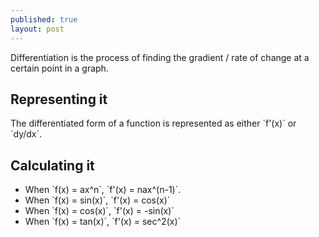 ```yaml
---
published: true
layout: post
---
```




Differentiation is the process of finding the gradient / rate of change at a certain point in a graph.

## Representing it

The differentiated form of a function is represented as either \`f'(x)\` or \`dy/dx\`.

## Calculating it

+ When \`f(x) = ax^n\`, \`f'(x) = nax^(n-1)\`.
+ When \`f(x) = sin(x)\`, \`f'(x) = cos(x)\`
+ When \`f(x) = cos(x)\`, \`f'(x) = -sin(x)\`
+ When \`f(x) = tan(x)\`, \`f'(x) = sec^2(x)\`
